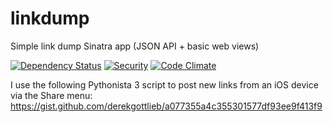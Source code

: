 # linkdump
Simple link dump Sinatra app (JSON API + basic web views)

[![Dependency Status](https://gemnasium.com/badges/github.com/derekgottlieb/linkdump.svg)](https://gemnasium.com/github.com/derekgottlieb/linkdump)
[![Security](https://hakiri.io/github/derekgottlieb/linkdump/master.svg)](https://hakiri.io/github/derekgottlieb/linkdump/master)
[![Code Climate](https://codeclimate.com/github/derekgottlieb/linkdump/badges/gpa.svg)](https://codeclimate.com/github/derekgottlieb/linkdump)

I use the following Pythonista 3 script to post new links from an iOS device via the Share menu:
https://gist.github.com/derekgottlieb/a077355a4c355301577df93ee9f413f9
